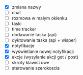 - [x] zmiana nazwy
- [ ] chat
- [ ] rozmowa w malym okienku
- [ ] taski 
- [ ] time tracker
- [ ] dodawanie taska (api)
- [ ] dyktowanie taska (api + wisper)
- [x] notyfikacje
- [x] wyswietlanie nowej notyfikacji 
- [x] akcje (wysylanie akcji get / post)
- [ ] skroty klawiszowe
- [ ] sterowanie szerokoscia